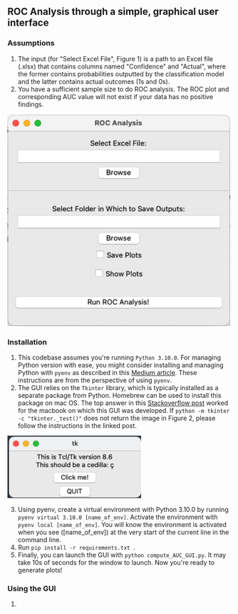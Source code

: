 
## ROC Analysis through a simple, graphical user interface

### Assumptions
1. The input (for "Select Excel File", Figure 1) is a path to an Excel file (.xlsx) that contains columns named "Confidence" and "Actual", where the former contains probabilities outputted by the classification model and the latter contains actual outcomes (1s and 0s). 
2. You have a sufficient sample size to do ROC analysis. The ROC plot and corresponding AUC value will not exist if your data has no positive findings. 

<img src="assets/Figure1.png" width="500">

### Installation
1. This codebase assumes you're running `Python 3.10.0`. For managing Python version with ease, you might consider installing and managing Python with `pyenv` as described in this [Medium article](https://medium.com/marvelous-mlops/the-rightway-to-install-python-on-a-mac-f3146d9d9a32). These instructions are from the perspective of using `pyenv`.
2. The GUI relies on the `Tkinter` library, which is typically installed as a separate package from Python. Homebrew can be used to install this package on mac OS. The top answer in this [Stackoverflow post](https://stackoverflow.com/questions/59987762/python-tkinter-modulenotfounderror-no-module-named-tkinter) worked for the macbook on which this GUI was developed. If `python -m tkinter -c "tkinter._test()"` does not return the image in Figure 2, please follow the instructions in the linked post.

<img src="assets/Figure2.png" width="300">

3. Using pyenv, create a virtual environment with Python 3.10.0 by running `pyenv virtual 3.10.0 [name_of_env]`. Activate the environment with `pyenv local [name_of_env]`. You will know the environment is activated when you see ([name_of_env]) at the very start of the current line in the command line. 
4. Run `pip install -r requirements.txt `.
5. Finally, you can launch the GUI with `python compute_AUC_GUI.py`. It may take 10s of seconds for the window to launch. Now you're ready to generate plots!

### Using the GUI
1. 


